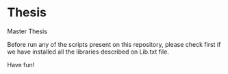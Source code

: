 # Thesis
Master Thesis

Before run any of the scripts present on this repository, please check first if we have installed all the libraries described on Lib.txt file.

Have fun!
